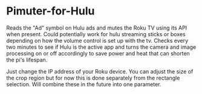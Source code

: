 # Pimuter-for-Hulu
Reads the "Ad" symbol on Hulu ads and mutes the Roku TV using its API when present.
Could potentially work for hulu streaming sticks or boxes depending on how the volume control is set up with the tv.
Checks every two minutes to see if Hulu is the active app and turns the camera and image processing on or off accordingly to save power and heat that can shorten the pi's lifespan.

Just change the IP address of your Roku device. You can adjust the size of the crop region but for now this is done separately from the rectangle selection. Will combine these in the future into one parameter.
